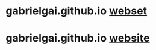 # gabrielgai.github.io <a href="http://gabrielgai.github.io" target="_blank"><span class="test">webset</span></a>
# gabrielgai.github.io <a href="http://gabrielgai.github.io" target="_blank"> <span class="octicon octicon-link"> website</span></a>
